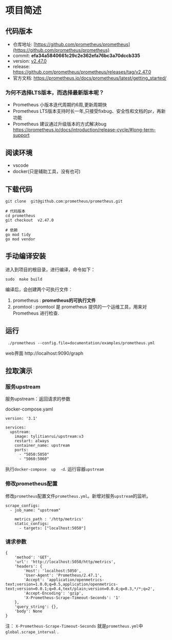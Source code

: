 # 项目简述
## 代码版本
- 仓库地址: [https://github.com/prometheus/prometheus](https://github.com/prometheus/prometheus)
- commit: **efa34a5840661c29c2e362efa76bc3a70dccb335**
- version: [v2.47.0](https://github.com/prometheus/prometheus/commits/v2.47.0)
- release: https://github.com/prometheus/prometheus/releases/tag/v2.47.0
- 官方文档: https://prometheus.io/docs/prometheus/latest/getting_started/  

### 为何不选择LTS版本，而选择最新版本呢？
- Prometheus 小版本迭代周期约6周,更新周期快
- Prometheus LTS版本支持时长一年,只接受fixbug、安全性和文档的pr，再新功能
- Prometheus 建议通过升级版本的方式解决bug  https://prometheus.io/docs/introduction/release-cycle/#long-term-support

## 阅读环境
- vscode 
- docker(只是辅助工具，没有也可)


##  下载代码
```
git clone  git@github.com:prometheus/prometheus.git

# 代码版本
cd prometheus
git checkout  v2.47.0

# 依赖
go mod tidy
go mod vendor

```

## 手动编译安装
进入到项目的根目录，进行编译，命令如下：  
```
sudo  make build 
```
 
编译后，会创建两个可执行文件：   
 1. prometheus :  **prometheus的可执行文件**
 2. promtool  :   promtool 是 prometheus 提供的一个运维工具，用来对 Prometheus 进行检查.  


## 运行

```
 ./prometheus --config.file=documentation/examples/prometheus.yml
```

web界面    http://localhost:9090/graph



## 拉取演示

### 服务upstream

服务upstream：返回请求的参数

docker-compose.yaml  
```
version: '3.1'

services:
  upstream:
    image: tylitianrui/upstream:v3
    restart: always
    container_name: upstream
    ports:
      - "5050:5050"
      - "5060:5060"
```

执行` docker-compose  up  -d `. 运行容器`upstream`

###  修改prometheus配置  

修改`prometheus`配置文件`prometheus.yml`。新增对服务`upstream`的监听。

```
scrape_configs:
  - job_name: "upstream"

    metrics_path : '/http/metrics'
    static_configs:
      - targets: ["localhost:5050"]

```

### 请求参数

```
{
	'method': 'GET',
	'url': 'http://localhost:5050/http/metrics',
	'headers': {
		'Host': 'localhost:5050',
		'User-Agent': 'Prometheus/2.47.1',
		'Accept': 'application/openmetrics-text;version=1.0.0;q=0.5,application/openmetrics-text;version=0.0.1;q=0.4,text/plain;version=0.0.4;q=0.3,*/*;q=2',
		'Accept-Encoding': 'gzip',
		'X-Prometheus-Scrape-Timeout-Seconds': '1'
	},
	'query_string': {},
	'body': None
}
```
注： `X-Prometheus-Scrape-Timeout-Seconds` 就是`prometheus.yml`中 `global.scrape_interval` .
